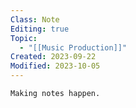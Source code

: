 ```yaml
---
Class: Note
Editing: true
Topic:
  - "[[Music Production]]"
Created: 2023-09-22
Modified: 2023-10-05
---
```


```
Making notes happen.
```
